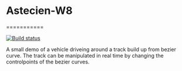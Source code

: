 # Astecien-W8
===========

[![Build status](https://ci.appveyor.com/api/projects/status/xuuxla74p059tpw3?svg=true)](https://ci.appveyor.com/project/kalkie/astecien-w8)

A small demo of a vehicle driveing around a track build up from bezier curve. The track can be manipulated in real time by changing the controlpoints of the bezier curves.
